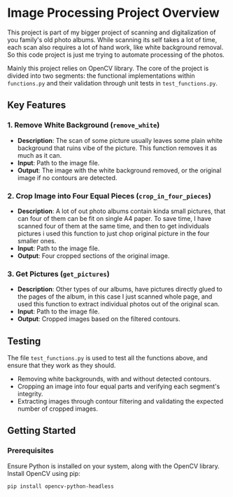 # Image Processing Project Overview

This project is part of my bigger project of scanning and digitalization of you family's old photo albums. While scanning its self takes a lot of time, each scan also requires a lot of hand work, like white background removal. So this code project is just me trying to automate processing of the photos.

Mainly this project relies on OpenCV library. The core of the project is divided into two segments: the functional implementations within `functions.py` and their validation through unit tests in `test_functions.py`.

## Key Features

### 1. **Remove White Background** (`remove_white`)
- **Description**: The scan of some picture usually leaves some plain white background that ruins vibe of the picture. This function removes it as much as it can.
- **Input**: Path to the image file.
- **Output**: The image with the white background removed, or the original image if no contours are detected.

### 2. **Crop Image into Four Equal Pieces** (`crop_in_four_pieces`)
- **Description**: A lot of out photo albums contain kinda small pictures, that can four of them can be fit on single A4 paper. To save time, I have scanned four of them at the same time, and then to get individuals pictures i used this function to just chop original picture in the four smaller ones.
- **Input**: Path to the image file.
- **Output**: Four cropped sections of the original image.

### 3. **Get Pictures** (`get_pictures`)
- **Description**: Other types of our albums, have pictures directly glued to the pages of the album, in this case I just scanned whole page, and used this function to extract individual photos out of the original scan. 
- **Input**: Path to the image file.
- **Output**: Cropped images based on the filtered contours.

## Testing

The file `test_functions.py` is used to test all the functions above, and ensure that they work as they should.
- Removing white backgrounds, with and without detected contours.
- Cropping an image into four equal parts and verifying each segment's integrity.
- Extracting images through contour filtering and validating the expected number of cropped images.

## Getting Started

### Prerequisites
Ensure Python is installed on your system, along with the OpenCV library. Install OpenCV using pip:

```bash
pip install opencv-python-headless